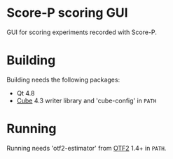 Score-P scoring GUI
===================

GUI for scoring experiments recorded with Score-P.

Building
========

Building needs the following packages:

 - Qt 4.8
 - [Cube] 4.3 writer library and 'cube-config' in `PATH`

Running
=======

Running needs 'otf2-estimator' from [OTF2] 1.4+ in `PATH`.

[Cube]: http://www.scalasca.org/software/cube-4.x/download.html
[OTF2]: http://www.score-p.org
